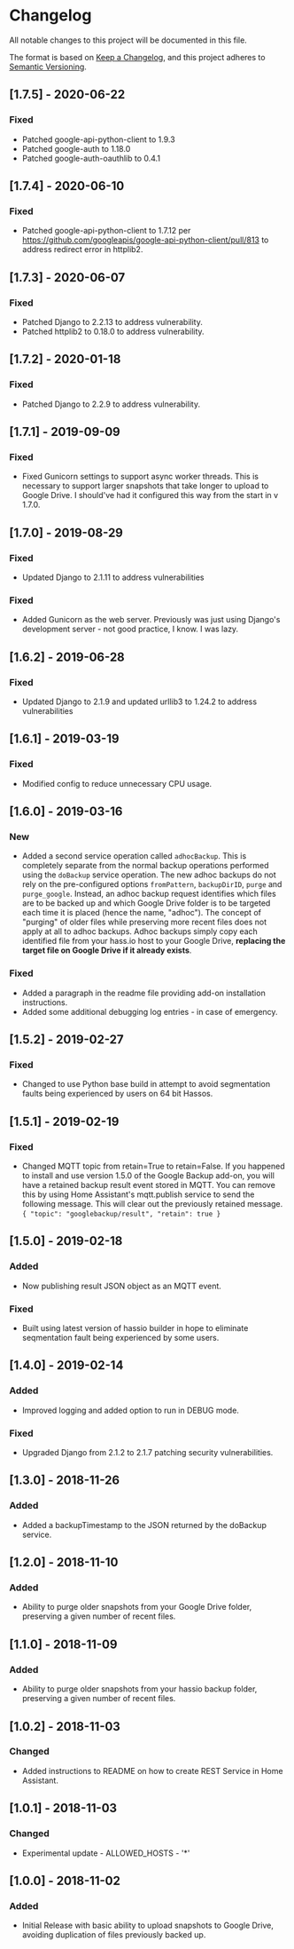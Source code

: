 # Changelog
All notable changes to this project will be documented in this file.

The format is based on [Keep a Changelog](https://keepachangelog.com/en/1.0.0/),
and this project adheres to [Semantic Versioning](https://semver.org/spec/v2.0.0.html).

## [1.7.5] - 2020-06-22
### Fixed
- Patched google-api-python-client to 1.9.3
- Patched google-auth to 1.18.0
- Patched google-auth-oauthlib to 0.4.1

## [1.7.4] - 2020-06-10
### Fixed
- Patched google-api-python-client to 1.7.12 per https://github.com/googleapis/google-api-python-client/pull/813 to address redirect error in httplib2.

## [1.7.3] - 2020-06-07
### Fixed
- Patched Django to 2.2.13 to address vulnerability.
- Patched httplib2 to 0.18.0 to address vulnerability.

## [1.7.2] - 2020-01-18
### Fixed
- Patched Django to 2.2.9 to address vulnerability.

## [1.7.1] - 2019-09-09
### Fixed
- Fixed Gunicorn settings to support async worker threads. This is necessary to support larger snapshots that take longer to upload to Google Drive. I should've had it configured this way from the start in v 1.7.0.

## [1.7.0] - 2019-08-29
### Fixed
- Updated Django to 2.1.11 to address vulnerabilities
### Fixed
- Added Gunicorn as the web server. Previously was just using Django's development server - not good practice, I know. I was lazy.

## [1.6.2] - 2019-06-28
### Fixed
- Updated Django to 2.1.9 and updated urllib3 to 1.24.2 to address vulnerabilities

## [1.6.1] - 2019-03-19
### Fixed
- Modified config to reduce unnecessary CPU usage.

## [1.6.0] - 2019-03-16
### New
- Added a second service operation called `adhocBackup`. This is completely separate from the normal backup operations performed using the `doBackup` service operation. The new adhoc backups do not rely on the pre-configured options `fromPattern`, `backupDirID`, `purge` and `purge_google`. Instead, an adhoc backup request identifies which files are to be backed up and which Google Drive folder is to be targeted each time it is placed (hence the name, "adhoc"). The concept of "purging" of older files while preserving more recent files does not apply at all to adhoc backups. Adhoc backups simply copy each identified file from your hass[]().io host to your Google Drive, **replacing the target file on Google Drive if it already exists**.
### Fixed
- Added a paragraph in the readme file providing add-on installation instructions.
- Added some additional debugging log entries - in case of emergency.

## [1.5.2] - 2019-02-27
### Fixed
- Changed to use Python base build in attempt to avoid segmentation faults being experienced by users on 64 bit Hassos.

## [1.5.1] - 2019-02-19
### Fixed
- Changed MQTT topic from retain=True to retain=False. If you happened to install and use version 1.5.0 of the Google Backup add-on, you will have a retained backup result event stored in MQTT. You can remove this by using Home Assistant's mqtt.publish service to send the following message. This will clear out the previously retained message.
        ```
        {
          "topic": "googlebackup/result",
          "retain": true
        }
        ```


## [1.5.0] - 2019-02-18
### Added
- Now publishing result JSON object as an MQTT event.
### Fixed
- Built using latest version of hass[]()io builder in hope to eliminate seqmentation fault being experienced by some users. 

## [1.4.0] - 2019-02-14
### Added
- Improved logging and added option to run in DEBUG mode.
### Fixed
- Upgraded Django from 2.1.2 to 2.1.7 patching security vulnerabilities.

## [1.3.0] - 2018-11-26
### Added
- Added a backupTimestamp to the JSON returned by the doBackup service.

## [1.2.0] - 2018-11-10
### Added
- Ability to purge older snapshots from your Google Drive folder, preserving a given number of recent files.

## [1.1.0] - 2018-11-09
### Added
- Ability to purge older snapshots from your hass[]()io backup folder, preserving a given number of recent files.

## [1.0.2] - 2018-11-03
### Changed
- Added instructions to README on how to create REST Service in Home Assistant.

## [1.0.1] - 2018-11-03
### Changed
- Experimental update - ALLOWED_HOSTS - '*'

## [1.0.0] - 2018-11-02
### Added
- Initial Release with basic ability to upload snapshots to Google Drive, avoiding duplication of files previously backed up.
